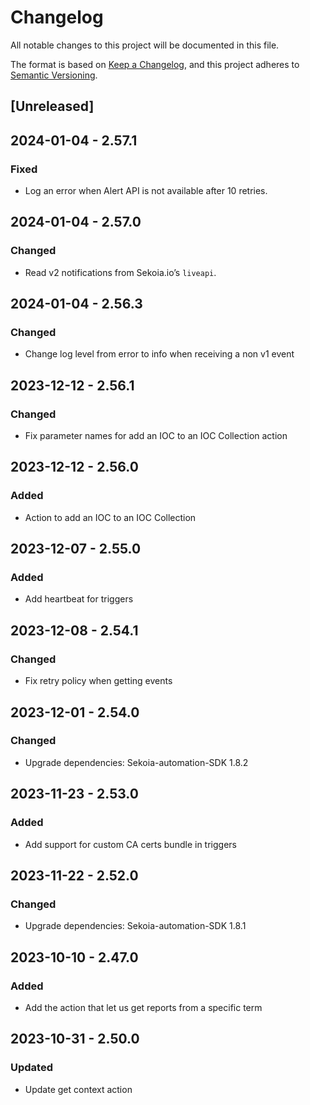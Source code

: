 # Changelog

All notable changes to this project will be documented in this file.

The format is based on [Keep a Changelog](https://keepachangelog.com/en/1.0.0/),
and this project adheres to [Semantic Versioning](https://semver.org/spec/v2.0.0.html).

## [Unreleased]

## 2024-01-04 - 2.57.1

### Fixed

- Log an error when Alert API is not available after 10 retries.

## 2024-01-04 - 2.57.0

### Changed

- Read v2 notifications from Sekoia.io’s `liveapi`.

## 2024-01-04 - 2.56.3

### Changed

- Change log level from error to info when receiving a non v1 event

## 2023-12-12 - 2.56.1

### Changed

- Fix parameter names for add an IOC to an IOC Collection action

## 2023-12-12 - 2.56.0

### Added

- Action to add an IOC to an IOC Collection

## 2023-12-07 - 2.55.0

### Added

- Add heartbeat for triggers

## 2023-12-08 - 2.54.1

### Changed

- Fix retry policy when getting events

## 2023-12-01 - 2.54.0

### Changed

- Upgrade dependencies: Sekoia-automation-SDK 1.8.2

## 2023-11-23 - 2.53.0

### Added

- Add support for custom CA certs bundle in triggers

## 2023-11-22 - 2.52.0

### Changed

- Upgrade dependencies: Sekoia-automation-SDK 1.8.1

## 2023-10-10 - 2.47.0

### Added

- Add the action that let us get reports from a specific term

## 2023-10-31 - 2.50.0

### Updated

- Update get context action
